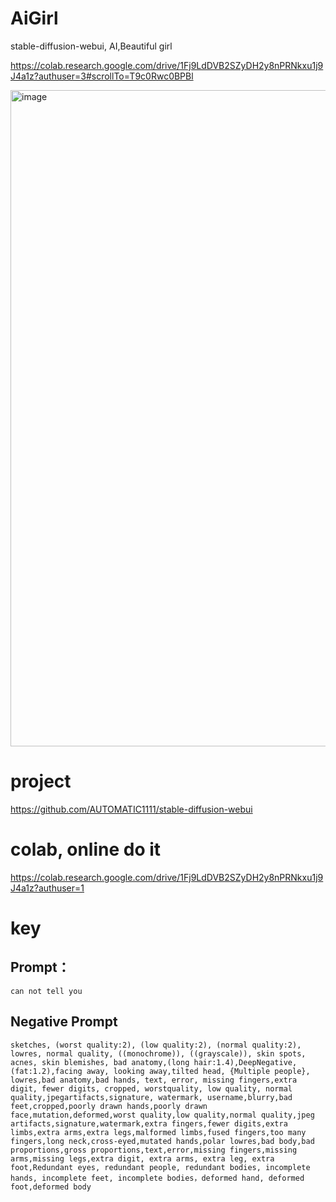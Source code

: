 # AiGirl
stable-diffusion-webui, AI,Beautiful girl

https://colab.research.google.com/drive/1Fj9LdDVB2SZyDH2y8nPRNkxu1j9J4a1z?authuser=3#scrollTo=T9c0Rwc0BPBl

<img width="1050" alt="image" src="https://user-images.githubusercontent.com/129252298/228781828-89e8a8b4-371c-4d33-8ad4-066953aba041.png">

# project
https://github.com/AUTOMATIC1111/stable-diffusion-webui

# colab, online do it
https://colab.research.google.com/drive/1Fj9LdDVB2SZyDH2y8nPRNkxu1j9J4a1z?authuser=1

# key
## Prompt：
```
can not tell you
```
## Negative Prompt 
```
sketches, (worst quality:2), (low quality:2), (normal quality:2), lowres, normal quality, ((monochrome)), ((grayscale)), skin spots, acnes, skin blemishes, bad anatomy,(long hair:1.4),DeepNegative,(fat:1.2),facing away, looking away,tilted head, {Multiple people}, lowres,bad anatomy,bad hands, text, error, missing fingers,extra digit, fewer digits, cropped, worstquality, low quality, normal quality,jpegartifacts,signature, watermark, username,blurry,bad feet,cropped,poorly drawn hands,poorly drawn face,mutation,deformed,worst quality,low quality,normal quality,jpeg artifacts,signature,watermark,extra fingers,fewer digits,extra limbs,extra arms,extra legs,malformed limbs,fused fingers,too many fingers,long neck,cross-eyed,mutated hands,polar lowres,bad body,bad proportions,gross proportions,text,error,missing fingers,missing arms,missing legs,extra digit, extra arms, extra leg, extra foot,Redundant eyes, redundant people, redundant bodies, incomplete hands, incomplete feet, incomplete bodies，deformed hand, deformed  foot,deformed body
```
